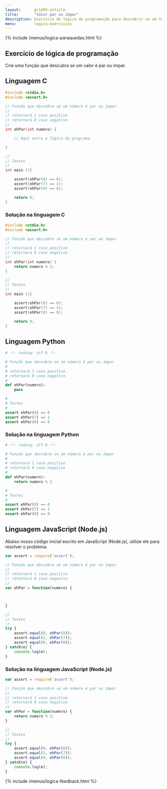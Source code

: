```yaml
---
layout:      grid93-article
title:       "Valor par ou ímpar"
description: Exercício de lógica de programação para descobrir se um número é par ou ímpar.
menu:        logica-exercicios
---
```


{% include /menus/logica-paraquedas.html %}

Exercício de lógica de programação
---
     
Crie uma função que descubra se um valor é par ou ímpar.

        

Linguagem C
---


```c
#include <stdio.h>
#include <assert.h>

// Função que descobre se um número é par ou ímpar
//
// retornará 1 caso positivo
// retornará 0 caso negativo
//
int ehPar(int numero) {

    // Aqui entra a lógica do programa.

}

//
// Testes
//
int main (){

    assert(ehPar(8) == 0);
    assert(ehPar(7) == 1);
    assert(ehPar(0) == 0);

    return 0;
}
```


### Solução na linguagem C

```c
#include <stdio.h>
#include <assert.h>

// Função que descobre se um número é par ou ímpar
//
// retornará 1 caso positivo
// retornará 0 caso negativo
//
int ehPar(int numero) {
    return numero % 2;
}

//
// Testes
//
int main (){

    assert(ehPar(8) == 0);
    assert(ehPar(7) == 1);
    assert(ehPar(0) == 0);

    return 0;
}
```

Linguagem Python
---

```python
# -*- coding: utf-8 -*-

# Função que descobre se um número é par ou ímpar
#
# retornará 1 caso positivo
# retornará 0 caso negativo
#
def ehPar(numero):
	pass

#
# Testes
#
assert ehPar(8) == 0
assert ehPar(7) == 1
assert ehPar(0) == 0
```


### Solução na linguagem Python


```python
# -*- coding: utf-8 -*-

# Função que descobre se um número é par ou ímpar
#
# retornará 1 caso positivo
# retornará 0 caso negativo
#
def ehPar(numero):
	return numero % 2

#
# Testes
#
assert ehPar(8) == 0
assert ehPar(7) == 1
assert ehPar(0) == 0
```


Linguagem JavaScript (Node.js)
---

Abaixo nosso código inicial escrito em JavaScript (Node.js), utilize ele para resolver o problema.


```javascript
var assert = require('assert');

// Função que descobre se um número é par ou ímpar
//
// retornará 1 caso positivo
// retornará 0 caso negativo
//
var ehPar = function(numero) {



}

//
// Testes
//
try {
    assert.equal(0, ehPar(8));
    assert.equal(1, ehPar(7));
    assert.equal(0, ehPar(0));
} catch(e) {
    console.log(e);
}

```


### Solução na linguagem JavaScript (Node.js)


```javascript
var assert = require('assert');

// Função que descobre se um número é par ou ímpar
//
// retornará 1 caso positivo
// retornará 0 caso negativo
//
var ehPar = function(numero) {
    return numero % 2;
}

//
// Testes
//
try {
    assert.equal(0, ehPar(8));
    assert.equal(1, ehPar(7));
    assert.equal(0, ehPar(0));
} catch(e) {
    console.log(e);
}

``` 


{% include /menus/logica-feedback.html %}